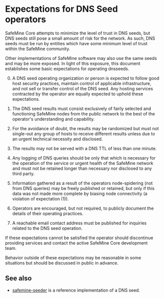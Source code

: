 Expectations for DNS Seed operators
====================================

SafeMine Core attempts to minimize the level of trust in DNS seeds,
but DNS seeds still pose a small amount of risk for the network.
As such, DNS seeds must be run by entities which have some minimum
level of trust within the SafeMine community.

Other implementations of SafeMine software may also use the same
seeds and may be more exposed. In light of this exposure, this
document establishes some basic expectations for operating dnsseeds.

0. A DNS seed operating organization or person is expected to follow good
host security practices, maintain control of applicable infrastructure,
and not sell or transfer control of the DNS seed. Any hosting services
contracted by the operator are equally expected to uphold these expectations.

1. The DNS seed results must consist exclusively of fairly selected and
functioning SafeMine nodes from the public network to the best of the
operator's understanding and capability.

2. For the avoidance of doubt, the results may be randomized but must not
single-out any group of hosts to receive different results unless due to an
urgent technical necessity and disclosed.

3. The results may not be served with a DNS TTL of less than one minute.

4. Any logging of DNS queries should be only that which is necessary
for the operation of the service or urgent health of the SafeMine
network and must not be retained longer than necessary nor disclosed
to any third party.

5. Information gathered as a result of the operators node-spidering
(not from DNS queries) may be freely published or retained, but only
if this data was not made more complete by biasing node connectivity
(a violation of expectation (1)).

6. Operators are encouraged, but not required, to publicly document the
details of their operating practices.

7. A reachable email contact address must be published for inquiries
related to the DNS seed operation.

If these expectations cannot be satisfied the operator should
discontinue providing services and contact the active SafeMine
Core development team.

Behavior outside of these expectations may be reasonable in some
situations but should be discussed in public in advance.

See also
----------
- [safemine-seeder](https://github.com/nightlysafemine/safemine-seeder) is a reference implementation of a DNS seed.
